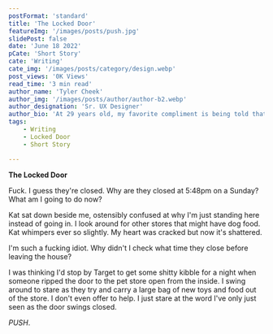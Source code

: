 ```yaml
---
postFormat: 'standard'
title: 'The Locked Door'
featureImg: '/images/posts/push.jpg'
slidePost: false
date: 'June 18 2022'
pCate: 'Short Story'
cate: 'Writing'
cate_img: '/images/posts/category/design.webp'
post_views: '0K Views'
read_time: '3 min read'
author_name: 'Tyler Cheek'
author_img: '/images/posts/author/author-b2.webp'
author_designation: 'Sr. UX Designer'
author_bio: 'At 29 years old, my favorite compliment is being told that I look like my mom. Seeing myself in her image, like this daughter up top, makes me so proud of how far I’ve come, and so thankful for where I come from.'
tags: 
    - Writing
    - Locked Door
    - Short Story

---
```


**The Locked Door**

Fuck. I guess they're closed. Why are they closed at 5:48pm on a Sunday? What am I going to do now? 

Kat sat down beside me, ostensibly confused at why I'm just standing here instead of going in. I look around for other stores that might have dog food. Kat whimpers ever so slightly. My heart was cracked but now it's shattered.

I'm such a fucking idiot. Why didn't I check what time they close before leaving the house? 

I was thinking I'd stop by Target to get some shitty kibble for a night when someone ripped the door to the pet store open from the inside. I swing around to stare as they try and carry a large bag of new toys and food out of the store. I don't even offer to help. I just stare at the word I've only just seen as the door swings closed.

_PUSH_.


